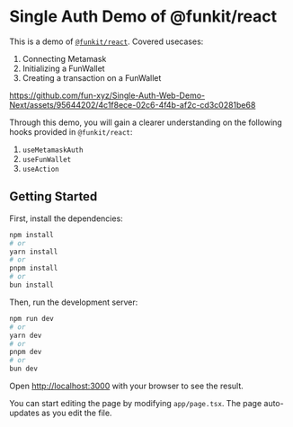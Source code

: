 # Single Auth Demo of @funkit/react 

This is a demo of [`@funkit/react`](https://www.npmjs.com/package/@funkit/react). Covered usecases:
1.  Connecting Metamask 
2.  Initializing a FunWallet
3.  Creating a transaction on a FunWallet

https://github.com/fun-xyz/Single-Auth-Web-Demo-Next/assets/95644202/4c1f8ece-02c6-4f4b-af2c-cd3c0281be68

Through this demo, you will gain a clearer understanding on the following hooks provided in `@funkit/react`:
1. `useMetamaskAuth`
2. `useFunWallet`
3. `useAction`

## Getting Started

First, install the dependencies:
```bash
npm install
# or
yarn install
# or
pnpm install
# or
bun install
```

Then, run the development server:

```bash
npm run dev
# or
yarn dev
# or
pnpm dev
# or
bun dev
```

Open [http://localhost:3000](http://localhost:3000) with your browser to see the result.

You can start editing the page by modifying `app/page.tsx`. The page auto-updates as you edit the file.


